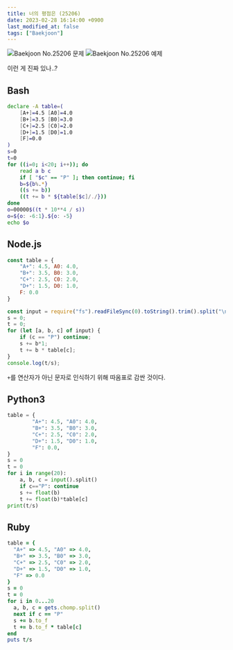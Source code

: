 ```yaml
---
title: 너의 평점은 (25206)
date: 2023-02-28 16:14:00 +0900
last_modified_at: false
tags: ["Baekjoon"]
---
```


![Baekjoon No.25206 문제](https://cdn.jsdelivr.net/gh/kimzuni/cdn/blog/baekjoon-25206-1.png)
![Baekjoon No.25206 예제](https://cdn.jsdelivr.net/gh/kimzuni/cdn/blog/baekjoon-25206-2.png)

이런 게 진짜 있나..?

## Bash

```bash
declare -A table=(
	[A+]=4.5 [A0]=4.0
	[B+]=3.5 [B0]=3.0
	[C+]=2.5 [C0]=2.0
	[D+]=1.5 [D0]=1.0
	[F]=0.0
)
s=0
t=0
for ((i=0; i<20; i++)); do
	read a b c
	if [ "$c" == "P" ]; then continue; fi
	b=${b%.*}
	((s += b))
	((t += b * ${table[$c]/./}))
done
o=00000$((t * 10**4 / s))
o=${o: -6:1}.${o: -5}
echo $o
```

## Node.js

```javascript
const table = {
	"A+": 4.5, A0: 4.0,
	"B+": 3.5, B0: 3.0,
	"C+": 2.5, C0: 2.0,
	"D+": 1.5, D0: 1.0,
	F: 0.0
}

const input = require("fs").readFileSync(0).toString().trim().split("\n").map(x => x.split(" "));
s = 0;
t = 0;
for (let [a, b, c] of input) {
	if (c == "P") continue;
	s += b*1;
	t += b * table[c];
}
console.log(t/s);
```

`+`를 연산자가 아닌 문자로 인식하기 위해 따옴표로 감싼 것이다.

## Python3

```python
table = {
        "A+": 4.5, "A0": 4.0,
        "B+": 3.5, "B0": 3.0,
        "C+": 2.5, "C0": 2.0,
        "D+": 1.5, "D0": 1.0,
        "F": 0.0,
}
s = 0
t = 0
for i in range(20):
    a, b, c = input().split()
    if c=="P": continue
    s += float(b)
    t += float(b)*table[c]
print(t/s)
```

## Ruby

```ruby
table = {
  "A+" => 4.5, "A0" => 4.0,
  "B+" => 3.5, "B0" => 3.0,
  "C+" => 2.5, "C0" => 2.0,
  "D+" => 1.5, "D0" => 1.0,
  "F" => 0.0
}
s = 0
t = 0
for i in 0...20
  a, b, c = gets.chomp.split()
  next if c == "P"
  s += b.to_f
  t += b.to_f * table[c]
end
puts t/s
```
